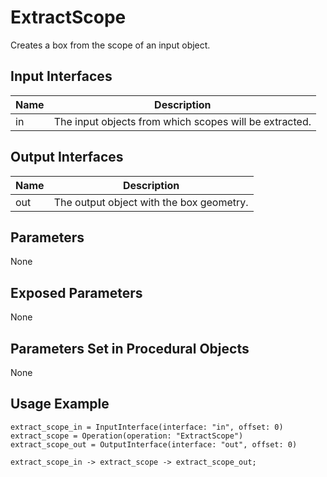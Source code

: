 # ExtractScope

Creates a box from the scope of an input object.

## Input Interfaces

| Name | Description                                            |
|------|--------------------------------------------------------|
| in   | The input objects from which scopes will be extracted. |

## Output Interfaces

| Name | Description                              |
|------|------------------------------------------|
| out  | The output object with the box geometry. |

## Parameters

None

## Exposed Parameters

None

## Parameters Set in Procedural Objects

None

## Usage Example

```
extract_scope_in = InputInterface(interface: "in", offset: 0)
extract_scope = Operation(operation: "ExtractScope")
extract_scope_out = OutputInterface(interface: "out", offset: 0)

extract_scope_in -> extract_scope -> extract_scope_out;
```

